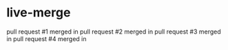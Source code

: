 # live-merge
pull request #1 merged in
pull request #2 merged in
pull request #3 merged in
pull request #4 merged in
